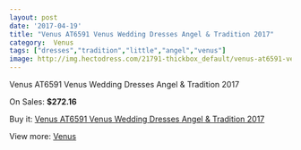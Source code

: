```yaml
---
layout: post
date: '2017-04-19'
title: "Venus AT6591 Venus Wedding Dresses Angel & Tradition 2017"
category:  Venus
tags: ["dresses","tradition","little","angel","venus"]
image: http://img.hectodress.com/21791-thickbox_default/venus-at6591-venus-wedding-dresses-angel-tradition-2013.jpg
---
```

Venus AT6591 Venus Wedding Dresses Angel & Tradition 2017

On Sales: **$272.16**
<a href="https://www.hectodress.com/-venus/10099-venus-at6591-venus-wedding-dresses-angel-tradition-2013.html"><amp-img layout="responsive" width="600" height="600" src="//img.hectodress.com/21791-thickbox_default/venus-at6591-venus-wedding-dresses-angel-tradition-2013.jpg" alt="Venus AT6591 Venus Wedding Dresses Angel & Tradition 2017 0" /></a>
<a href="https://www.hectodress.com/-venus/10099-venus-at6591-venus-wedding-dresses-angel-tradition-2013.html"><amp-img layout="responsive" width="600" height="600" src="//img.hectodress.com/21792-thickbox_default/venus-at6591-venus-wedding-dresses-angel-tradition-2013.jpg" alt="Venus AT6591 Venus Wedding Dresses Angel & Tradition 2017 1" /></a>

Buy it: [Venus AT6591 Venus Wedding Dresses Angel & Tradition 2017](https://www.hectodress.com/-venus/10099-venus-at6591-venus-wedding-dresses-angel-tradition-2013.html "Venus AT6591 Venus Wedding Dresses Angel & Tradition 2017")

View more: [ Venus](https://www.hectodress.com/167--venus " Venus")